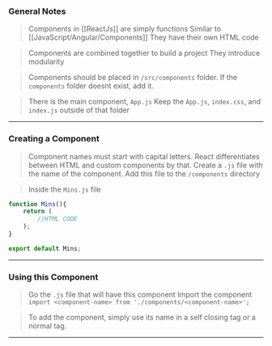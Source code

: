 
### General Notes

> Components in [[ReactJs]] are simply functions
> Similar to [[JavaScript/Angular/Components]]
> They have their own HTML code

> Components are combined together to build a project
> They introduce modularity

> Components should be placed in `/src/components` folder.
> If the `components` folder doesnt exist, add it. 

> There is the main component, `App.js`
> Keep the `App.js`, `index.css`, and `index.js` outside of that folder

---

### Creating a Component

> Component names must start with capital letters. React differentiates between HTML and custom components by that.
> Create a `.js` file with the name of the component.
> Add this file to the `/components` directory

>Inside the `Mins.js` file
```JavaScript
function Mins(){
	return (
		//HTML CODE 
	);
}

export default Mins;
```

---

### Using this Component

> Go the `.js` file that will have this component 
> Import the component `import <component-name> from './components/<component-name>';`

> To add the component, simply use its name in a self closing tag or a normal tag.

---

